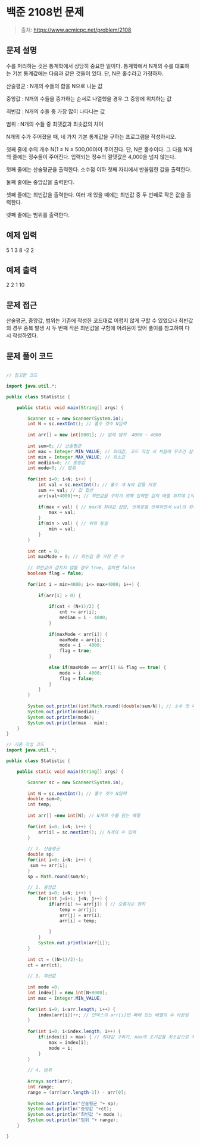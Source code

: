 # 백준 2108번 문제

> 출처: https://www.acmicpc.net/problem/2108

## 문제 설명

수를 처리하는 것은 통계학에서 상당히 중요한 일이다. 통계학에서 N개의 수를 대표하는 기본 통계값에는 다음과 같은 것들이 있다. 단, N은 홀수라고 가정하자.

산술평균 : N개의 수들의 합을 N으로 나눈 값

중앙값 : N개의 수들을 증가하는 순서로 나열했을 경우 그 중앙에 위치하는 값

최빈값 : N개의 수들 중 가장 많이 나타나는 값

범위 : N개의 수들 중 최댓값과 최솟값의 차이

N개의 수가 주어졌을 때, 네 가지 기본 통계값을 구하는 프로그램을 작성하시오.

첫째 줄에 수의 개수 N(1 ≤ N ≤ 500,000)이 주어진다. 단, N은 홀수이다. 그 다음 N개의 줄에는 정수들이 주어진다. 입력되는 정수의 절댓값은 4,000을 넘지 않는다.

첫째 줄에는 산술평균을 출력한다. 소수점 이하 첫째 자리에서 반올림한 값을 출력한다.

둘째 줄에는 중앙값을 출력한다.

셋째 줄에는 최빈값을 출력한다. 여러 개 있을 때에는 최빈값 중 두 번째로 작은 값을 출력한다.

넷째 줄에는 범위를 출력한다.

## 예제 입력

5
1
3
8
-2
2

## 예제 출력
2
2
1
10

## 문제 접근

산술평균, 중앙값, 범위는 기존에 작성한 코드대로 어렵지 않게 구할 수 있었으나 최빈값의 경우 중복 발생 시 두 번째 작은 최빈값을 구함에 어려움이 있어 풀이를 참고하여 다시 작성하였다.


## 문제 풀이 코드
```java

// 참고한 코드

import java.util.*;

public class Statistic {

	public static void main(String[] args) {

		Scanner sc = new Scanner(System.in);
		int N = sc.nextInt(); // 홀수 갯수 N입력
		
		int arr[] = new int[8001]; // 입력 범위 -4000 ~ 4000
		
		int sum=0; // 산술평균
		int max = Integer.MIN_VALUE; // 최대값, 코드 작성 시 처음에 무조건 실행시키기 위해 초기값을 최소값으로 설정
		int min = Integer.MAX_VALUE; // 최소값
		int median=0; // 중앙값
		int mode=0; // 범위
		
		for(int i=0; i<N; i++) {
			int val = sc.nextInt(); // 홀수 개 N의 값들 지정
			sum += val; // 값 합산
			arr[val+4000]++; // 최빈값을 구하기 위해 입력한 값의 배열 위치에 1씩 카운팅
			
			if(max < val) { // max에 최대값 삽입, 반복문을 반복하면서 val의 최대값이 max에 들어간다.
				max = val;
			}
			if(min > val) { // 위와 동일
				min = val;
			}
		}
		
		int cnt = 0; 
		int maxMode = 0; // 최빈값 중 가장 큰 수
		
		// 최빈값이 겹치지 않을 경우 true, 겹치면 false
		boolean flag = false;
		
		for(int i = min+4000; i<= max+4000; i++) {
			
			if(arr[i] > 0) {
				
				if(cnt < (N+1)/2) {
					cnt += arr[i];
					median = i - 4000;
				}
				
				if(maxMode < arr[i]) {
					maxMode = arr[i];
					mode = i - 4000;
					flag = true;
				}
				
				else if(maxMode == arr[i] && flag == true) {
					mode = i - 4000;
					flag = false;
				}
			}
		}
		
		System.out.println((int)Math.round((double)sum/N)); // 소수 첫 째자리 반올림 후에 0이 같이 출력되어 int형으로 다시 변환해줌
		System.out.println(median);
		System.out.println(mode);
		System.out.println(max - min);
    }
}

// 기존 작성 코드
import java.util.*;

public class Statistic {

	public static void main(String[] args) {

		Scanner sc = new Scanner(System.in);
		
		int N = sc.nextInt(); // 홀수 갯수 N입력
		double sum=0;
		int temp;
		
		int arr[] =new int[N]; // N개의 수를 담는 배열
		
		for(int i=0; i<N; i++) { 
			arr[i] = sc.nextInt(); // N개의 수 입력
		}
		
		// 1. 산술평균
		double sp;
		for(int i=0; i<N; i++) {
		 sum += arr[i];
		}
		sp = Math.round(sum/N);
		
		// 2. 중앙값
		for(int i=0; i<N; i++) {
			for(int j=i+1; j<N; j++) {
				if(arr[i] >= arr[j]) { // 오름차순 정리
					temp = arr[j];
					arr[j] = arr[i];
					arr[i] = temp;
					
				}
			}
			System.out.println(arr[i]);	
		}
		
		int ct = ((N+1)/2)-1;
		ct = arr[ct];
		
		// 3. 최빈값
		
		int mode =0;
		int index[] = new int[N+8000];
		int max = Integer.MIN_VALUE;
		
		for(int i=0; i<arr.length; i++) {
			index[arr[i]]++; // 인덱스의 arr[i]번 째에 있는 배열의 수 카운팅
		}
		
		for(int i=0; i<index.length; i++) {
			if(index[i] > max) { // 최대값 구하기, max의 초기값을 최소값으로 지정해두어서 처음엔 무조건 실행
				max = index[i];
				mode = i;
			}
		}
		
		// 4. 범위
		
		Arrays.sort(arr);
		int range;
		range = (arr[arr.length-1]) - arr[0];
		
		System.out.println("산술평균 "+ sp);
		System.out.println("중앙값 "+ct);
		System.out.println("최빈값 "+ mode );
		System.out.println("범위 "+ range);
	}

}
